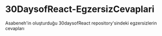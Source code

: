 # 30DaysofReact-EgzersizCevaplari
Asabeneh'in oluşturduğu 30daysofReact repository'sindeki egzersizlerin cevapları
